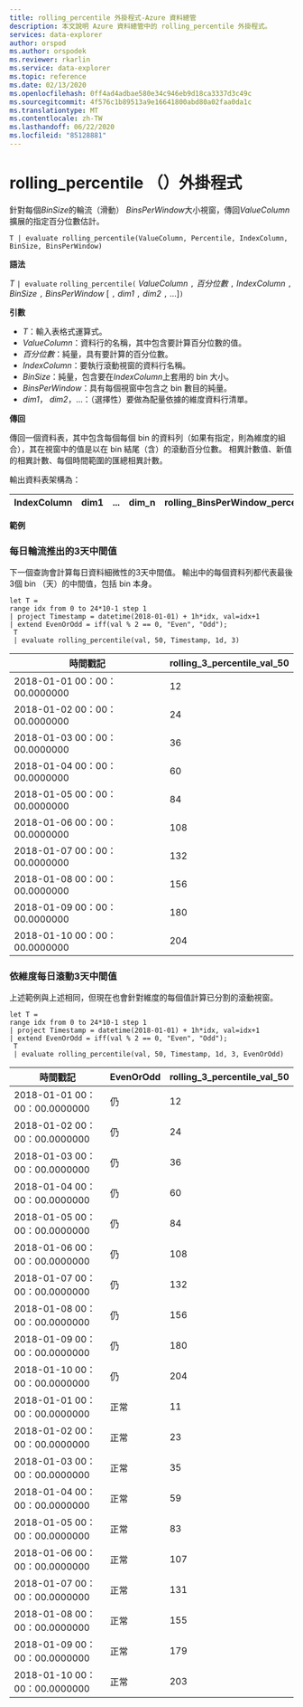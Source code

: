 ```yaml
---
title: rolling_percentile 外掛程式-Azure 資料總管
description: 本文說明 Azure 資料總管中的 rolling_percentile 外掛程式。
services: data-explorer
author: orspod
ms.author: orspodek
ms.reviewer: rkarlin
ms.service: data-explorer
ms.topic: reference
ms.date: 02/13/2020
ms.openlocfilehash: 0ff4ad4adbae580e34c946eb9d18ca3337d3c49c
ms.sourcegitcommit: 4f576c1b89513a9e16641800abd80a02faa0da1c
ms.translationtype: MT
ms.contentlocale: zh-TW
ms.lasthandoff: 06/22/2020
ms.locfileid: "85128881"
---
```

# <a name="rolling_percentile-plugin"></a>rolling_percentile （）外掛程式

針對每個*BinSize*的輪流（滑動） *BinsPerWindow*大小視窗，傳回*ValueColumn*擴展的指定百分位數估計。

```kusto
T | evaluate rolling_percentile(ValueColumn, Percentile, IndexColumn, BinSize, BinsPerWindow)
```

**語法**

*T* `| evaluate` `rolling_percentile(` *ValueColumn* `,` *百分位數* `,` *IndexColumn* `,` *BinSize* `,` *BinsPerWindow* [ `,` *dim1* `,` *dim2* `,` ...]`)`

**引數**

* *T*：輸入表格式運算式。
* *ValueColumn*：資料行的名稱，其中包含要計算百分位數的值。 
* *百分位數*：純量，具有要計算的百分位數。
* *IndexColumn*：要執行滾動視窗的資料行名稱。
* *BinSize*：純量，包含要在*IndexColumn*上套用的 bin 大小。
* *BinsPerWindow*：具有每個視窗中包含之 bin 數目的純量。
* *dim1*， *dim2*，...：（選擇性）要做為配量依據的維度資料行清單。

**傳回**

傳回一個資料表，其中包含每個每個 bin 的資料列（如果有指定，則為維度的組合），其在視窗中的值是以在 bin 結尾（含）的滾動百分位數。 相異計數值、新值的相異計數、每個時間範圍的匯總相異計數。

輸出資料表架構為：


|IndexColumn|dim1|...|dim_n|rolling_BinsPerWindow_percentile_ValueColumn_Pct
|---|---|---|---|---|


**範例**

### <a name="rolling-3-day-median-value-per-day"></a>每日輪流推出的3天中間值 

下一個查詢會計算每日資料細微性的3天中間值。 輸出中的每個資料列都代表最後3個 bin （天）的中間值，包括 bin 本身。

<!-- csl: https://help.kusto.windows.net:443/Samples -->
```kusto
let T = 
range idx from 0 to 24*10-1 step 1
| project Timestamp = datetime(2018-01-01) + 1h*idx, val=idx+1
| extend EvenOrOdd = iff(val % 2 == 0, "Even", "Odd");
 T  
 | evaluate rolling_percentile(val, 50, Timestamp, 1d, 3)
```

|時間戳記|rolling_3_percentile_val_50|
|---|---|
|2018-01-01 00：00：00.0000000|   12|
|2018-01-02 00：00：00.0000000|   24|
|2018-01-03 00：00：00.0000000|   36|
|2018-01-04 00：00：00.0000000|   60|
|2018-01-05 00：00：00.0000000|   84|
|2018-01-06 00：00：00.0000000|   108|
|2018-01-07 00：00：00.0000000|   132|
|2018-01-08 00：00：00.0000000|   156|
|2018-01-09 00：00：00.0000000|   180|
|2018-01-10 00：00：00.0000000|   204|

### <a name="rolling-3-day-median-value-per-day-by-dimension"></a>依維度每日滾動3天中間值

上述範例與上述相同，但現在也會針對維度的每個值計算已分割的滾動視窗。

<!-- csl: https://help.kusto.windows.net:443/Samples -->
```kusto
let T = 
range idx from 0 to 24*10-1 step 1
| project Timestamp = datetime(2018-01-01) + 1h*idx, val=idx+1
| extend EvenOrOdd = iff(val % 2 == 0, "Even", "Odd");
 T  
 | evaluate rolling_percentile(val, 50, Timestamp, 1d, 3, EvenOrOdd)
```

|時間戳記| EvenOrOdd|  rolling_3_percentile_val_50|
|---|---|---|
|2018-01-01 00：00：00.0000000|   仍|   12|
|2018-01-02 00：00：00.0000000|   仍|   24|
|2018-01-03 00：00：00.0000000|   仍|   36|
|2018-01-04 00：00：00.0000000|   仍|   60|
|2018-01-05 00：00：00.0000000|   仍|   84|
|2018-01-06 00：00：00.0000000|   仍|   108|
|2018-01-07 00：00：00.0000000|   仍|   132|
|2018-01-08 00：00：00.0000000|   仍|   156|
|2018-01-09 00：00：00.0000000|   仍|   180|
|2018-01-10 00：00：00.0000000|   仍|   204|
|2018-01-01 00：00：00.0000000|   正常|    11|
|2018-01-02 00：00：00.0000000|   正常|    23|
|2018-01-03 00：00：00.0000000|   正常|    35|
|2018-01-04 00：00：00.0000000|   正常|    59|
|2018-01-05 00：00：00.0000000|   正常|    83|
|2018-01-06 00：00：00.0000000|   正常|    107|
|2018-01-07 00：00：00.0000000|   正常|    131|
|2018-01-08 00：00：00.0000000|   正常|    155|
|2018-01-09 00：00：00.0000000|   正常|    179|
|2018-01-10 00：00：00.0000000|   正常|    203|
